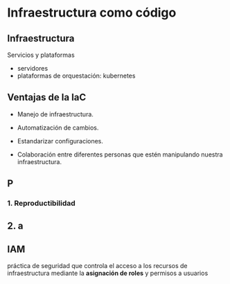 # Infraestructura como código

## Infraestructura

Servicios y plataformas

- servidores
- plataformas de orquestación: kubernetes

## Ventajas de la IaC

- Manejo de infraestructura.

- Automatización de cambios.

- Estandarizar configuraciones.

- Colaboración entre diferentes personas que estén manipulando nuestra infraestructura.

## P

### 1. Reproductibilidad

## 2. a

## IAM

práctica de seguridad que controla el acceso a los recursos de infraestructura mediante la **asignación de roles** y permisos a usuarios
